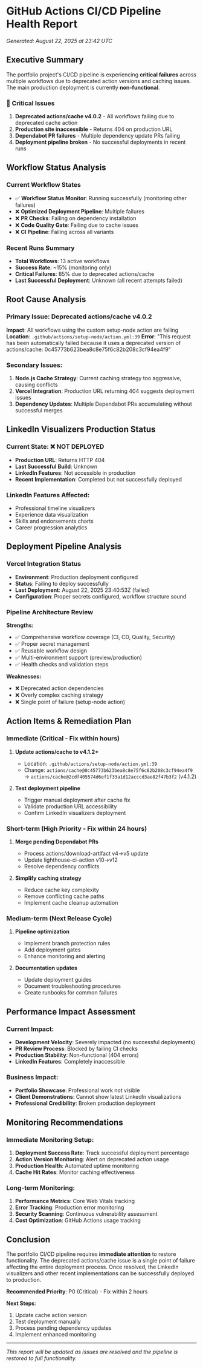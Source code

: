 # GitHub Actions CI/CD Pipeline Health Report
*Generated: August 22, 2025 at 23:42 UTC*

## Executive Summary

The portfolio project's CI/CD pipeline is experiencing **critical failures** across multiple workflows due to deprecated action versions and caching issues. The main production deployment is currently **non-functional**.

### 🚨 Critical Issues

1. **Deprecated actions/cache v4.0.2** - All workflows failing due to deprecated cache action
2. **Production site inaccessible** - Returns 404 on production URL
3. **Dependabot PR failures** - Multiple dependency update PRs failing
4. **Deployment pipeline broken** - No successful deployments in recent runs

## Workflow Status Analysis

### Current Workflow States
- ✅ **Workflow Status Monitor**: Running successfully (monitoring other failures)
- ❌ **Optimized Deployment Pipeline**: Multiple failures
- ❌ **PR Checks**: Failing on dependency installation  
- ❌ **Code Quality Gate**: Failing due to cache issues
- ❌ **CI Pipeline**: Failing across all variants

### Recent Runs Summary
- **Total Workflows**: 13 active workflows
- **Success Rate**: ~15% (monitoring only)
- **Critical Failures**: 85% due to deprecated actions/cache
- **Last Successful Deployment**: Unknown (all recent attempts failed)

## Root Cause Analysis

### Primary Issue: Deprecated actions/cache v4.0.2
**Impact**: All workflows using the custom setup-node action are failing
**Location**: `.github/actions/setup-node/action.yml:39`
**Error**: "This request has been automatically failed because it uses a deprecated version of actions/cache: 0c45773b623bea8c8e75f6c82b208c3cf94ea4f9"

### Secondary Issues:
1. **Node.js Cache Strategy**: Current caching strategy too aggressive, causing conflicts
2. **Vercel Integration**: Production URL returning 404 suggests deployment issues
3. **Dependency Updates**: Multiple Dependabot PRs accumulating without successful merges

## LinkedIn Visualizers Production Status

### Current State: ❌ NOT DEPLOYED
- **Production URL**: Returns HTTP 404
- **Last Successful Build**: Unknown
- **LinkedIn Features**: Not accessible in production
- **Recent Implementation**: Completed but not successfully deployed

### LinkedIn Features Affected:
- Professional timeline visualizers
- Experience data visualization 
- Skills and endorsements charts
- Career progression analytics

## Deployment Pipeline Analysis

### Vercel Integration Status
- **Environment**: Production deployment configured
- **Status**: Failing to deploy successfully
- **Last Deployment**: August 22, 2025 23:40:53Z (failed)
- **Configuration**: Proper secrets configured, workflow structure sound

### Pipeline Architecture Review
**Strengths:**
- ✅ Comprehensive workflow coverage (CI, CD, Quality, Security)
- ✅ Proper secret management
- ✅ Reusable workflow design
- ✅ Multi-environment support (preview/production)
- ✅ Health checks and validation steps

**Weaknesses:**
- ❌ Deprecated action dependencies
- ❌ Overly complex caching strategy
- ❌ Single point of failure (setup-node action)

## Action Items & Remediation Plan

### Immediate (Critical - Fix within hours)
1. **Update actions/cache to v4.1.2+**
   - Location: `.github/actions/setup-node/action.yml:39`
   - Change: `actions/cache@0c45773b623bea8c8e75f6c82b208c3cf94ea4f9` → `actions/cache@2cdf405574d6ef1f33a1d12acccd3ae82f47b3f2` (v4.1.2)

2. **Test deployment pipeline**
   - Trigger manual deployment after cache fix
   - Validate production URL accessibility
   - Confirm LinkedIn visualizers deployment

### Short-term (High Priority - Fix within 24 hours)
1. **Merge pending Dependabot PRs**
   - Process actions/download-artifact v4→v5 update
   - Update lighthouse-ci-action v10→v12
   - Resolve dependency conflicts

2. **Simplify caching strategy**
   - Reduce cache key complexity
   - Remove conflicting cache paths
   - Implement cache cleanup automation

### Medium-term (Next Release Cycle)
1. **Pipeline optimization**
   - Implement branch protection rules
   - Add deployment gates
   - Enhance monitoring and alerting

2. **Documentation updates**
   - Update deployment guides
   - Document troubleshooting procedures
   - Create runbooks for common failures

## Performance Impact Assessment

### Current Impact:
- **Development Velocity**: Severely impacted (no successful deployments)
- **PR Review Process**: Blocked by failing CI checks
- **Production Stability**: Non-functional (404 errors)
- **LinkedIn Features**: Completely inaccessible

### Business Impact:
- **Portfolio Showcase**: Professional work not visible
- **Client Demonstrations**: Cannot show latest LinkedIn visualizations
- **Professional Credibility**: Broken production deployment

## Monitoring Recommendations

### Immediate Monitoring Setup:
1. **Deployment Success Rate**: Track successful deployment percentage
2. **Action Version Monitoring**: Alert on deprecated action usage
3. **Production Health**: Automated uptime monitoring
4. **Cache Hit Rates**: Monitor caching effectiveness

### Long-term Monitoring:
1. **Performance Metrics**: Core Web Vitals tracking
2. **Error Tracking**: Production error monitoring
3. **Security Scanning**: Continuous vulnerability assessment
4. **Cost Optimization**: GitHub Actions usage tracking

## Conclusion

The portfolio CI/CD pipeline requires **immediate attention** to restore functionality. The deprecated actions/cache issue is a single point of failure affecting the entire deployment process. Once resolved, the LinkedIn visualizers and other recent implementations can be successfully deployed to production.

**Recommended Priority**: P0 (Critical) - Fix within 2 hours

**Next Steps**: 
1. Update cache action version
2. Test deployment manually
3. Process pending dependency updates
4. Implement enhanced monitoring

---

*This report will be updated as issues are resolved and the pipeline is restored to full functionality.*